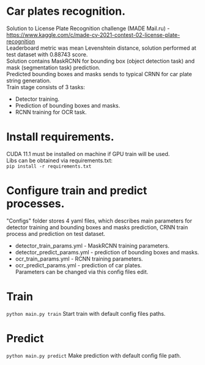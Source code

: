 # Car plates recognition.
Solution to License Plate Recognition challenge (MADE Mail.ru) - https://www.kaggle.com/c/made-cv-2021-contest-02-license-plate-recognition
<br>
Leaderboard metric was mean Levenshtein distance, solution performed at test dataset with 0.88743 score.<br>
Solution contains MaskRCNN for bounding box (object detection task) and mask (segmentation task) prediction.<br>
Predicted bounding boxes and masks sends to typical CRNN for car plate string generation.<br>
Train stage consists of 3 tasks:
- Detector training.
- Prediction of bounding boxes and masks.
- RCNN training for OCR task.<br>

# Install requirements.
CUDA 11.1 must be installed on machine if GPU train will be used.<br>
Libs can be obtained via requirements.txt:<br>
```pip install -r requirements.txt```

# Configure train and predict processes.
"Configs" folder stores 4 yaml files, which describes main parameters for detector training and bounding boxes and masks prediction,
CRNN train process and prediction on test dataset.
- detector_train_params.yml - MaskRCNN training parameters.
- detector_predict_params.yml - prediction of bounding boxes and masks.
- ocr_train_params.yml - RCNN training parameters.
- ocr_predict_params.yml - prediction of car plates.<br>
Parameters can be changed via this config files edit.
  
# Train
```python main.py train```
Start train with default config files paths.

# Predict
```python main.py predict```
Make prediction with default config file path.
